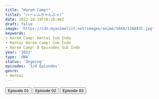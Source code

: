 ```yaml
---
title: "Harem Camp!"
title2: "ハーレムきゃんぷっ!"
date: 2022-10-19T10:10:04Z
draft: false
image: 'https://cdn.myanimelist.net/images/anime/1669/126883l.jpg'
keywords:
- Harem Camp! Hentai Sub Indo
- Hentai Harem Camp! Sub Indo
- Harem Camp! 8 Episodes Sub Indo
year: '2022'
type: 'ONA'
status: 'Ongoing'
episodes: '3/8 Episodes'
genre:
- Hentai
---
```


<div class="d-g gg-5 gtc-r ai-c">
<button onclick="window.open('?arc=00lx2Xx663_20221012/1/MP4/Kuramanime-HRCAMP-01-480p','_blank')">Episode 01</button>
<button onclick="window.open('?arc=9nc7iF0Mh7_20221018/2/MP4/Kuramanime-HRCAMP-02-480p','_blank')">Episode 02</button>
<button onclick="window.open('?arc=uaQSESCK02_20221019/3/MP4/Kuramanime-HRCAMP-03-480p','_blank')">Episode 03</button>
</div>